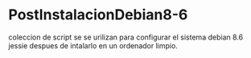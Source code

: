 # PostInstalacionDebian8-6

coleccion de script se se urilizan para configurar el sistema debian 8.6 jessie 
despues de intalarlo en un ordenador limpio.
